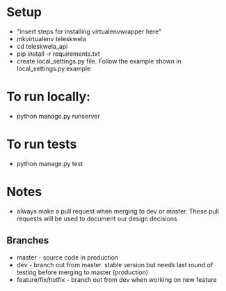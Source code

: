 # Setup
* "insert steps for installing virtualenvwrapper here"
* mkvirtualenv teleskwela
* cd teleskwela_api
* pip install -r requirements.txt
* create local_settings.py file. Follow the example shown in local_settings.py.example

# To run locally:
* python manage.py runserver

# To run tests
* python manage.py test

# Notes
* always make a pull request when merging to dev or master. These pull requests will be used to document our design decisions


## Branches
* master - source code in production
* dev - branch out from master. stable version but needs last round of testing before merging to master (production)
* feature/fix/hotfix - branch out from dev when working on new feature

